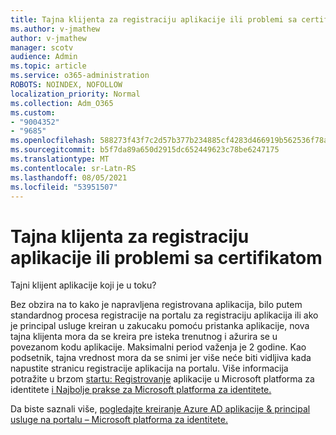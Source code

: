 ```yaml
---
title: Tajna klijenta za registraciju aplikacije ili problemi sa certifikatom
ms.author: v-jmathew
author: v-jmathew
manager: scotv
audience: Admin
ms.topic: article
ms.service: o365-administration
ROBOTS: NOINDEX, NOFOLLOW
localization_priority: Normal
ms.collection: Adm_O365
ms.custom:
- "9004352"
- "9685"
ms.openlocfilehash: 588273f43f7c2d57b377b234885cf4283d466919b562536f78a64356422f9f9f
ms.sourcegitcommit: b5f7da89a650d2915dc652449623c78be6247175
ms.translationtype: MT
ms.contentlocale: sr-Latn-RS
ms.lasthandoff: 08/05/2021
ms.locfileid: "53951507"
---
```

# <a name="app-registration-client-secret-or-certificate-issues"></a>Tajna klijenta za registraciju aplikacije ili problemi sa certifikatom

Tajni klijent aplikacije koji je u toku?

Bez obzira na to kako je napravljena registrovana aplikacija, bilo putem standardnog procesa registracije na portalu za registraciju aplikacija ili ako je principal usluge kreiran u zakucaku pomoću pristanka aplikacije, nova tajna klijenta mora da se kreira pre isteka trenutnog i ažurira se u povezanom kodu aplikacije. Maksimalni period važenja je 2 godine. Kao podsetnik, tajna vrednost mora da se snimi jer više neće biti vidljiva kada napustite stranicu registracije aplikacija na portalu. Više informacija potražite u brzom [startu: Registrovanje](https://docs.microsoft.com/azure/active-directory/develop/quickstart-register-app) aplikacije u Microsoft platforma za identitete [i Najbolje prakse za Microsoft platforma za identitete.](https://docs.microsoft.com/azure/active-directory/develop/identity-platform-integration-checklist#security)

Da biste saznali više, [pogledajte kreiranje Azure AD aplikacije & principal usluge na portalu – Microsoft platforma za identitete.](https://docs.microsoft.com/azure/active-directory/develop/howto-create-service-principal-portal)
